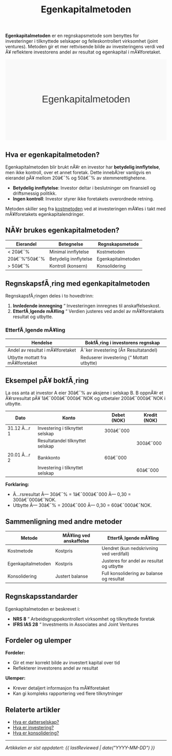 ﻿---
title: "Egenkapitalmetoden"
meta_title: "Egenkapitalmetoden"
meta_description: '**Egenkapitalmetoden** er en regnskapsmetode som benyttes for investeringer i tilknyttede selskaper og felleskontrollert virksomhet (joint ventures). Metoden gi...'
slug: egenkapitalmetoden
type: blog
layout: pages/single
---

**Egenkapitalmetoden** er en regnskapsmetode som benyttes for investeringer i tilknyttede selskaper og felleskontrollert virksomhet (joint ventures). Metoden gir et mer rettvisende bilde av investeringens verdi ved Ã¥ reflektere investorens andel av resultat og egenkapital i mÃ¥lforetaket.

![Illustrasjon som viser Egenkapitalmetoden](egenkapitalmetoden-image.svg)

## Hva er egenkapitalmetoden?

Egenkapitalmetoden blir brukt nÃ¥r en investor har **betydelig innflytelse**, men ikke kontroll, over et annet foretak. Dette innebÃ¦rer vanligvis en eierandel pÃ¥ mellom 20â€¯% og 50â€¯% av stemmerettighetene.

- **Betydelig innflytelse**: Investor deltar i beslutninger om finansiell og driftsmessig politikk.
- **Ingen kontroll**: Investor styrer ikke foretakets overordnede retning.

Metoden skiller seg fra [kostmetoden](/blogs/regnskap/hva-er-kostmetoden "Hva er Kostmetoden? RegnskapsfÃ¸ring av Investeringer med Kostpris") ved at investeringen mÃ¥les i takt med mÃ¥lforetakets egenkapitalendringer.

## NÃ¥r brukes egenkapitalmetoden?

| Eierandel     | Betegnelse                      | Regnskapsmetode                |
| ------------- | ------------------------------- | ------------------------------ |
| < 20â€¯%        | Minimal innflytelse             | Kostmetoden                    |
| 20â€¯%“50â€¯%     | Betydelig innflytelse           | Egenkapitalmetoden             |
| > 50â€¯%        | Kontroll (konsern)              | Konsolidering                  |

## RegnskapsfÃ¸ring med egenkapitalmetoden

RegnskapsfÃ¸ringen deles i to hovedtrinn:

1. **Innledende innregning** “ Investeringen innregnes til anskaffelseskost.
2. **EtterfÃ¸lgende mÃ¥ling** “ Verdien justeres ved andel av mÃ¥lforetakets resultat og utbytte.

### EtterfÃ¸lgende mÃ¥ling

| Hendelse                                         | BokfÃ¸ring i investorens regnskap           |
| ------------------------------------------------- | ------------------------------------------ |
| Andel av resultat i mÃ¥lforetaket                  | Ã˜ker investering (Â± Resultatandel)         |
| Utbytte mottatt fra mÃ¥lforetaket                  | Reduserer investering (“ Mottatt utbytte)  |

## Eksempel pÃ¥ bokfÃ¸ring

La oss anta at investor A eier 30â€¯% av aksjene i selskap B. B oppnÃ¥r et Ã¥rsresultat pÃ¥ 1â€¯000â€¯000â€¯NOK og utbetaler 200â€¯000â€¯NOK i utbytte.

| Dato       | Konto                             | Debet (NOK)  | Kredit (NOK) |
| ---------- | --------------------------------- | ------------ | ------------ |
| 31.12 Ã…r 1 | Investering i tilknyttet selskap  | 300â€¯000      |              |
|            | Resultatandel tilknyttet selskap  |              | 300â€¯000      |
|            |                                   |              |              |
| 20.01 Ã…r 2 | Bankkonto                         | 60â€¯000       |              |
|            | Investering i tilknyttet selskap  |              | 60â€¯000       |

**Forklaring:**

- Ã…rsresultat Ã— 30â€¯% = 1â€¯000â€¯000 Ã— 0,30 = 300â€¯000â€¯NOK.
- Utbytte Ã— 30â€¯% = 200â€¯000 Ã— 0,30 = 60â€¯000â€¯NOK.

## Sammenligning med andre metoder

| Metode             | MÃ¥ling ved anskaffelse | EtterfÃ¸lgende mÃ¥ling                      |
| ------------------- | ---------------------- | ----------------------------------------- |
| Kostmetode         | Kostpris               | Uendret (kun nedskrivning ved verdifall)  |
| Egenkapitalmetoden  | Kostpris               | Justeres for andel av resultat og utbytte |
| Konsolidering      | Justert balanse         | Full konsolidering av balanse og resultat  |

## Regnskapsstandarder

Egenkapitalmetoden er beskrevet i:

- **NRS 8** “ Arbeidsgruppekontrollert virksomhet og tilknyttede foretak
- **IFRS IAS 28** “ Investments in Associates and Joint Ventures

## Fordeler og ulemper

**Fordeler:**

- Gir et mer korrekt bilde av investert kapital over tid
- Reflekterer investorens andel av resultat

**Ulemper:**

- Krever detaljert informasjon fra mÃ¥lforetaket
- Kan gi kompleks rapportering ved flere tilknytninger

## Relaterte artikler

- [Hva er datterselskap?](/blogs/regnskap/hva-er-datterselskap "Hva er datterselskap? Forklaring av Kontroll og Konsernregnskap")
- [Hva er investering?](/blogs/regnskap/hva-er-investere "Hva er Ã¥ Investere? Komplett Guide til Investeringer i Regnskap")
- [Hva er konsolidering?](/blogs/regnskap/hva-er-konsolidering "Hva er Konsolidering? Komplett Guide til Konsernregnskap")

***
_Artikkelen er sist oppdatert: {{ lastReviewed | date("YYYY-MM-DD") }}_







